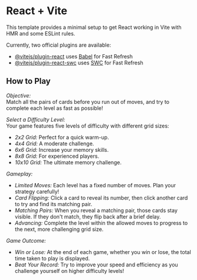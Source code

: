 # React + Vite

This template provides a minimal setup to get React working in Vite with HMR and some ESLint rules.

Currently, two official plugins are available:

- [@vitejs/plugin-react](https://github.com/vitejs/vite-plugin-react/blob/main/packages/plugin-react/README.md) uses [Babel](https://babeljs.io/) for Fast Refresh
- [@vitejs/plugin-react-swc](https://github.com/vitejs/vite-plugin-react-swc) uses [SWC](https://swc.rs/) for Fast Refresh



## How to Play

*Objective:*  
Match all the pairs of cards before you run out of moves, and try to complete each level as fast as possible!

*Select a Difficulty Level:*  
Your game features five levels of difficulty with different grid sizes:
- *2x2 Grid:* Perfect for a quick warm-up.
- *4x4 Grid:* A moderate challenge.
- *6x6 Grid:* Increase your memory skills.
- *8x8 Grid:* For experienced players.
- *10x10 Grid:* The ultimate memory challenge.

*Gameplay:*
- *Limited Moves:* Each level has a fixed number of moves. Plan your strategy carefully!
- *Card Flipping:* Click a card to reveal its number, then click another card to try and find its matching pair.
- *Matching Pairs:* When you reveal a matching pair, those cards stay visible. If they don't match, they flip back after a brief delay.
- *Advancing:* Complete the level within the allowed moves to progress to the next, more challenging grid size.

*Game Outcome:*
- *Win or Lose:* At the end of each game, whether you win or lose, the total time taken to play is displayed.
- *Beat Your Record:* Try to improve your speed and efficiency as you challenge yourself on higher difficulty levels!
